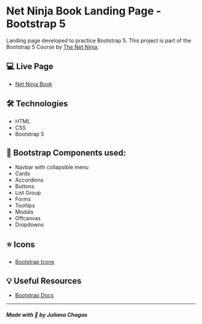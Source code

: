 # Net Ninja Book Landing Page - Bootstrap 5

Landing page developed to practice Bootstrap 5. This project is part of the Bootstrap 5 Course by [The Net Ninja](https://www.youtube.com/playlist?list=PL4cUxeGkcC9joIM91nLzd_qaH_AimmdAR).

## 💻 Live Page

- [Net Ninja Book](https://julianachagas.github.io/bootstrap-netninja-book/)

## 🛠️ Technologies

- HTML
- CSS
- Bootstrap 5

## 🧰 Bootstrap Components used:

- Navbar with collapsible menu
- Cards
- Accordions
- Buttons
- List Group
- Forms
- Tooltips
- Modals
- Offcanvas
- Dropdowns

## ⭐ Icons

- [Bootstrap Icons](https://icons.getbootstrap.com/)

## 💡 Useful Resources

- [Bootstrap Docs](https://getbootstrap.com/docs/5.2/getting-started/introduction/)

---

##### Made with 💜 by Juliana Chagas
